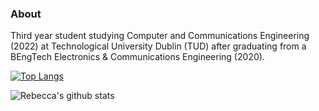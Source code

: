 ### About

Third year student studying Computer and Communications Engineering (2022) at Technological University Dublin (TUD) 
after graduating from a BEngTech Electronics & Communications Engineering (2020).

[![Top Langs](https://github-readme-stats.vercel.app/api/top-langs/?username=RebeccaFan&layout=compact&theme=tokyonight)](https://github.com/anuraghazra/github-readme-stats)

![Rebecca's github stats](https://github-readme-stats.vercel.app/api?username=RebeccaFan&count_private=true&show_icons=true&theme=tokyonight&show_icons=true&hide=stars)





<!--
**RebeccaFan/RebeccaFan** is a ✨ _special_ ✨ repository because its `README.md` (this file) appears on your GitHub profile.

Here are some ideas to get you started:

- 🔭 I’m currently working on ...
- 🌱 I’m currently learning ...
- 👯 I’m looking to collaborate on ...
- 🤔 I’m looking for help with ...
- 💬 Ask me about ...
- 📫 How to reach me: ...
- 😄 Pronouns: ...
- ⚡ Fun fact: ...
-->
